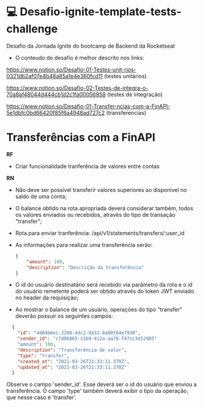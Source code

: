 # 💻 Desafio-ignite-template-tests-challenge
Desafio da Jornada Ignite do bootcamp de Backend da Rocketseat


- O conteudo do desafio é melhor descrito nos links:

https://www.notion.so/Desafio-01-Testes-unit-rios-0321db2af07e4b48a85a1e4e360fcd11 (testes unitários)

https://www.notion.so/Desafio-02-Testes-de-integra-o-70a8af48044d444cb1d2c1fa00056958 (testes de integração)

https://www.notion.so/Desafio-01-Transfer-ncias-com-a-FinAPI-5e1dbfc0bd66420f85f6a4948ad727c2 (transferencias)


# Transferências com a FinAPI
**RF**
- Criar funcionalidade tranferência de valores entre contas

**RN**
- Não deve ser possível transferir valores superiores ao disponível no saldo de uma conta;

- O balance obtido na rota apropriada deverá considerar também, todos os valores enviados ou recebidos, 
através do tipo de transação "transfer";

- Rota para enviar tranferência: /api/v1/statements/transfers/:user_id

- As informações para realizar uma transferência serão:
    
    ```json
    {
    	"amount": 100,
    	"description": "Descrição da transferência"
    }
    ```

- O id do usuário destinatário será recebido via parâmetro da rota e o id do usuário remetente poderá ser obtido através do token JWT enviado no header da requisição;

- Ao mostrar o balance de um usuário, operações do tipo "transfer" deverão possuir os seguintes campos:
```json
  {
    "id": "4d04b6ec-2280-4dc2-9432-8a00f64e7930",
    "sender_id": "cfd06865-11b9-412a-aa78-f47cc3e52905"
    "amount": 100,
    "description": "Transferência de valor",
    "type": "transfer",
    "created_at": "2021-03-26T21:33:11.370Z",
    "updated_at": "2021-03-26T21:33:11.370Z"
  }
  ```
  
Observe o campo 'sender_id'. Esse deverá ser o id do usuário que enviou a transferência.
O campo 'type' também deverá exibir o tipo da operação, que nesse caso é 'transfer'.
